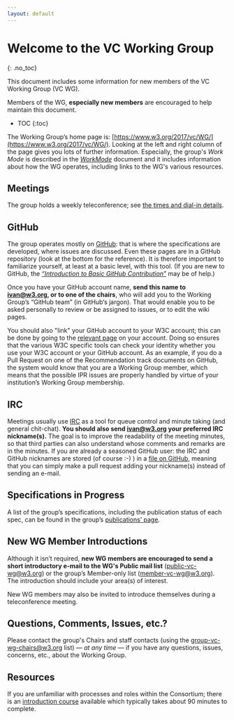 ```yaml
---
layout: default
---
```

# Welcome to the VC Working Group
{: .no_toc}

This document includes some information for new members of the VC Working
Group (VC WG).

Members of the WG, **especially new members** are encouraged to help
maintain this document.

* TOC
{:toc}

The Working Group’s home page is:
[https://www.w3.org/2017/vc/WG/](https://www.w3.org/2017/vc/WG/). Looking
at the left and right column of the page gives you lots of further
information. Especially, the group's *Work Mode* is described in the
[*WorkMode*](index) document and it includes information about how the WG
operates, including links to the WG's various resources.

## Meetings

The group holds a weekly teleconference; see
[the times and dial-in details](../Meetings/).

## GitHub

The group operates mostly on [GitHub](index#github): that is where the
specifications are developed, where issues are discussed. Even these pages
are in a GitHub repository (look at the bottom for the reference). It is
therefore important to familiarize yourself, at least at a basic level,
with this tool. (If you are new to GitHub, the
[*“Introduction to Basic GitHub Contribution”*](https://iherman.github.io/misc-notes/docs/BasicGitHubContributionIntro)
may be of help.)

Once you have your GitHub account name, **send this name to ivan@w3.org, or
to one of the chairs**, who will add you to the Working Group’s “GitHub
team” (in GitHub‘s jargon). That would enable you to be
asked personally to review or be assigned to issues, or to edit the wiki
pages.

You should also "link" your GitHub account to your W3C account; this can be
done by going to the
[relevant page](https://www.w3.org/users/myprofile/connectedaccounts) on
your account. Doing so ensures that the various W3C specific tools can
check your identity whether you use your W3C account or your GitHub
account. As an example, if you do a Pull Request on one of the
Recommendation track documents on GitHub, the system would know that you
are a Working Group member, which means that the possible IPR issues are
properly handled by virtue of your institution’s Working Group membership.

## IRC

Meetings usually use [IRC](index#irc) as a tool for queue control and
minute taking (and general chit-chat). **You should also send ivan@w3.org
your preferred IRC nickname(s).**
The goal is to improve the readability of the meeting minutes, so that
third parties can also understand whose comments and remarks are in the
minutes. If you are already a seasoned GitHub user: the
IRC and GitHub nicknames are stored (of course :-) ) in a
[file on GitHub](https://github.com/w3c/did-wg/blob/master/assets/nicknames.json),
meaning that you can simply make a pull request adding your nickname(s)
instead of sending an e-mail.

## Specifications in Progress

A list of the group’s specifications, including the publication status of
each spec, can be found in the group’s
[publications’ page](https://www.w3.org/groups/wg/vc/publications).

## New WG Member Introductions

Although it isn’t required, **new WG members are encouraged to send a short
introductory e-mail to the WG's Public mail list**
([public-vc-wg@w3.org](https://lists.w3.org/Archives/Public/public-vc-wg/))
or the group’s Member-only list
([member-vc-wg@w3.org](https://lists.w3.org/Archives/Member/member-vc-wg/)).
The introduction should include your area(s) of interest.

New WG members may also be invited to introduce themselves during a 
teleconference meeting.

## Questions, Comments, Issues, etc.?

Please contact the group's Chairs and staff contacts (using the
[group-vc-wg-chairs@w3.org](mailto:group-vc-wg-chairs@w3.org) list) — *at
any time* — if you have any questions, issues, concerns, etc., about the
Working Group.

## Resources

If you are unfamiliar with processes and roles within the Consortium; there
is an [introduction course](http://lists.w3.org/Archives/Public/www-archive/2014Apr/0026.html)
available which typically takes about 90 minutes to complete.
